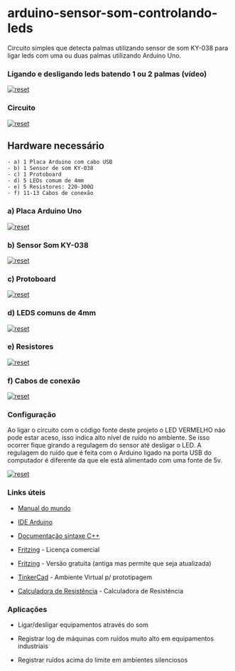 # arduino-sensor-som-controlando-leds

Circuito simples que detecta palmas utilizando sensor de som KY-038 para ligar leds com uma ou duas palmas utilizando Arduino Uno.
  
### Ligando e desligando leds batendo 1 ou 2 palmas (vídeo)
<p>
 <a target="_blank" rel="noopener noreferrer" href="https://youtu.be/XSjgPrTVyCI" >
  <img src="https://user-images.githubusercontent.com/22710963/76327558-ec8f0a80-62c8-11ea-98f4-5571d3f16968.png" alt="reset" style="max-width:100%;"></a>
</p> 
  
 ### Circuito

<p>
 <a target="_blank" rel="noopener noreferrer" href="https://user-images.githubusercontent.com/22710963/76347840-068b1600-62e6-11ea-89e8-b38b4bbaeca4.png">
  <img src="https://user-images.githubusercontent.com/22710963/76347840-068b1600-62e6-11ea-89e8-b38b4bbaeca4.png" alt="reset" style="max-width:100%;"></a>
</p> 
   
## Hardware necessário
```
- a) 1 Placa Arduino com cabo USB
- b) 1 Sensor de som KY-038 
- c) 1 Protoboard
- d) 5 LEDs comum de 4mm 
- e) 5 Resistores: 220-300Ω 
- f) 11-13 Cabos de conexão 
```

 ### a) Placa Arduino Uno 
 
<p><a target="_blank" rel="noopener noreferrer" href="https://user-images.githubusercontent.com/22710963/77551422-16cbf500-6e91-11ea-850d-7e3989c9f1f2.png">
  <img src="https://user-images.githubusercontent.com/22710963/77551422-16cbf500-6e91-11ea-850d-7e3989c9f1f2.png" alt="reset" style="max-width:100%;"></a></p> 

  ### b) Sensor Som KY-038
  
<p><a target="_blank" rel="noopener noreferrer" href="https://user-images.githubusercontent.com/22710963/77604369-14998300-6ef1-11ea-977d-2bbdb8241a28.png">
  <img src="https://user-images.githubusercontent.com/22710963/77604369-14998300-6ef1-11ea-977d-2bbdb8241a28.png" alt="reset" style="max-width:100%;"></a></p> 
 
  ### c) Protoboard 
<p><a target="_blank" rel="noopener noreferrer" href="https://user-images.githubusercontent.com/22710963/77499362-a8574a80-6e30-11ea-9744-a15c3206fd50.png">
  <img src="https://user-images.githubusercontent.com/22710963/77499362-a8574a80-6e30-11ea-9744-a15c3206fd50.png" alt="reset" style="max-width:100%;"></a></p> 

 ### d) LEDS comuns de 4mm
<p><a target="_blank" rel="noopener noreferrer" href="https://user-images.githubusercontent.com/22710963/77499523-14d24980-6e31-11ea-9ee1-2f44635a20be.png">
  <img src="https://user-images.githubusercontent.com/22710963/77499523-14d24980-6e31-11ea-9ee1-2f44635a20be.png" alt="reset" style="max-width:100%;"></a></p> 

 ### e) Resistores  
 <p><a target="_blank" rel="noopener noreferrer" href="https://user-images.githubusercontent.com/22710963/76045740-c0783000-5f3c-11ea-9188-3b239840fbda.png">
  <img src="https://user-images.githubusercontent.com/22710963/76045740-c0783000-5f3c-11ea-9188-3b239840fbda.png" alt="reset" style="max-width:100%;"></a></p> 

  ### f) Cabos de conexão
<p><a target="_blank" rel="noopener noreferrer" href="https://user-images.githubusercontent.com/22710963/77499606-5662f480-6e31-11ea-96fd-9e268dceb50f.png">
  <img src="https://user-images.githubusercontent.com/22710963/77499606-5662f480-6e31-11ea-96fd-9e268dceb50f.png" alt="reset" style="max-width:100%;"></a></p>     
  
  
### Configuração

Ao ligar o circuito com o código fonte deste projeto o LED VERMELHO não pode estar aceso, isso indica alto nível de ruído no ambiente. Se isso ocorrer fique girando a regulagem do sensor até desligar o LED. A regulagem do ruído que é feita com o Arduino ligado na porta USB do computador é diferente da que ele está alimentado com uma fonte de 5v.
  
  <p><a target="_blank" rel="noopener noreferrer" href="https://user-images.githubusercontent.com/22710963/77605498-d2257580-6ef3-11ea-8801-5d045509c80a.png">
  <img src="https://user-images.githubusercontent.com/22710963/77605498-d2257580-6ef3-11ea-8801-5d045509c80a.png" alt="reset" style="max-width:100%;"></a></p>     
  
  

### Links úteis

- [Manual do mundo](https://www.youtube.com/watch?v=vEdYjAbzrAE&list=PLYjrJH3e_wDPwKigz0AcIgzk9BF4lqDuy)

- [IDE Arduino](https://www.arduino.cc/en/Main/Software)
 
- [Documentação sintaxe C++](https://www.arduino.cc/reference/en/)

- [Fritzing](https://fritzing.org/home/) - Licença comercial

- [Fritzing](https://softfamous.com/fritzing/download/) - Versão gratuita (antiga mas permite que seja atualizada)

- [TinkerCad](https://www.tinkercad.com) - Ambiente Virtual p/ prototipagem

- [Calculadora de Resistência](http://resistor.cherryjourney.pt/) - Calculadora de Resistência 
 
###  Aplicações
 
 - Ligar/desligar equipamentos através do som
 
 - Registrar log de máquinas com ruídos muito alto em equipamentos industriais
 
 - Registrar ruídos acima do limite em ambientes silenciosos

